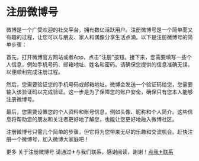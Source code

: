 # 注册微博号

微博是一个广受欢迎的社交平台，拥有数亿活跃用户。注册微博号是一个简单而又有趣的过程，让您可以与朋友、家人和偶像分享生活点滴。以下是注册微博号的简单步骤：

首先，打开微博官方网站或者App，点击“注册”按钮。接下来，您需要填写一些个人信息，例如手机号码、邮箱地址、姓名和密码。请确保您提供的信息准确无误，以便顺利完成注册过程。

然后，您需要验证您的手机号码或邮箱地址。微博会发送一个验证码给您，您需要输入该验证码以完成验证。这一步是为了保障您的账户安全，确保只有您本人能够注册微博号。

最后，您需要设置您的个人资料和账号信息，例如头像、昵称和个人简介。这些信息将帮助您的朋友和关注者更好地了解您，也能让您更好地融入微博社区。

注册微博号只需几个简单的步骤，但它将为您带来无尽的乐趣和交流机会。赶快注册一个微博号，加入微博大家庭吧！

更多 关于注册微博号 请通过✈与我们联系，感谢阅读，谢谢！[点我✈联系](https://ads.k02.cc)